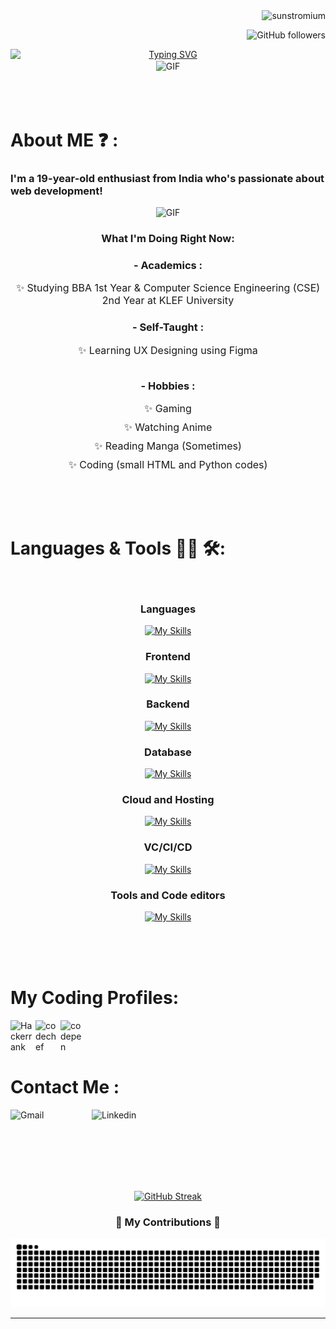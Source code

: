 <div style="text-align: center; margin: auto;">
    <div align="right"
<p align="left"> <img src="https://komarev.com/ghpvc/?username=sunstromium&label=Profile%20views&color=0e75b6&style=flat" alt="sunstromium" /> </p>

![GitHub followers](https://img.shields.io/github/followers/sunstromium?style=plastic&logo=appveyor&labelColor=ffffff&color=fedcba&cacheSeconds=3900)

</div>
    <a href="https://git.io/typing-svg">
        <img align="center" src="https://readme-typing-svg.demolab.com?font=Fira+Code&pause=1000&color=0EF770&random=false&width=435&lines=Hello+There!;I+am+Sai+Mahendra+%F0%9F%98%8E" alt="Typing SVG" style="display: block; margin: auto;" />
    </a>
    
</div>


<div align="center">
<img hight="300" width="700" alt="GIF" align="center" src="https://github.com/sunstromium/sunstromium/blob/main/Assets/welcome.gif">
</div>

</br>
</br>
</br>


# About ME ❓ :

### <p>I'm a <span id="age">19</span>-year-old enthusiast from India who's passionate about web development!</p>
<div style="text-align: center;">
    <img height="300" width="700" alt="GIF" src="https://github.com/sunstromium/sunstromium/blob/main/Assets/coding.gif">
</div>

<div style="text-align: center; margin-top: 20px;">
    <h3 style="font-weight: bold;">What I'm Doing Right Now:</h3>
<h3 style="font-weight: bold;">- Academics :</h3>
<ul style="list-style-type: none; padding-left: 0;">
    <li style="font-size: 16px; margin-bottom: 10px;">✨ Studying BBA 1st Year & Computer Science Engineering (CSE) 2nd Year at KLEF University</li>
</ul>
<h3 style="font-weight: bold;">- Self-Taught :</h3>
<ul style="list-style-type: none; padding-left: 0;">
        <li style="font-size: 16px;">✨ Learning UX Designing using Figma</li>

</ul>

</div>
<div style="display: flex; justify-content: center; align-items: flex-start;">
 
<div >
<img align="right" height="200" width="400" alt="GIF" src="https://github.com/sunstromium/sunstromium/blob/main/Assets/gaming.gif" style="position: absolute; top: -50px; left: -15px;">
    </div>
    <div style="text-align: center;">
       <h3 style="font-weight: bold;">- Hobbies :</h3>
<ul style="list-style-type: none; padding-left: 0;">
    <li style="font-size: 16px; margin-bottom: 10px;">✨ Gaming</li>
    <li style="font-size: 16px; margin-bottom: 10px;">✨ Watching Anime</li>
    <li style="font-size: 16px; margin-bottom: 10px;">✨ Reading Manga (Sometimes)</li>
    <li style="font-size: 16px;">✨ Coding (small HTML and Python codes)</li>
</ul>
    </div>
</div>
</br>
</br>
</br>


# Languages & Tools 👨‍💻 🛠:
</br>

<p align="center">
<div align="center">

<h3 align="center">Languages</h3>
    
  [![My Skills](https://skillicons.dev/icons?i=c,java,python,javascript,html,css&perline=7)](https://skillicons.dev)

  </div>



<h3 align="center">Frontend</h3>
<div align="center">

    
  [![My Skills](https://skillicons.dev/icons?i=react,vite,tailwind,redux,nextjs,scss&perline=6)](https://skillicons.dev)

  </div>


<h3 align="center">Backend</h3>
<div align="center">

    
  [![My Skills](https://skillicons.dev/icons?i=express,nodejs&perline=6)](https://skillicons.dev)

  </div>
</p>

<h3 align="center">Database</h3>
<div align="center">

    
  [![My Skills](https://skillicons.dev/icons?i=mysql,postgres,mongodb&perline=6)](https://skillicons.dev)

  </div>
</p>

<h3 align="center">Cloud and Hosting</h3>
<div align="center">

    
  [![My Skills](https://skillicons.dev/icons?i=netlify,firebase,aws&perline=6)](https://skillicons.dev)

  </div>
</p>
<h3 align="center">VC/CI/CD</h3>
<div align="center">

    
  [![My Skills](https://skillicons.dev/icons?i=git,github&perline=6)](https://skillicons.dev)

  </div>
</p>
<h3 align="center">Tools and Code editors </h3>
<div align="center">

    
  [![My Skills](https://skillicons.dev/icons?i=idea,vscode,postman,figma,pycharm,eclipse&perline=6)](https://skillicons.dev)

  </div>
</p>
</p>
</br>
</br>
</br>

# My Coding Profiles:
<a href="https://www.hackerrank.com/profile/h2200030548">
<img align="left" alt=" Hackerrank" width="40" hight="20" src="https://raw.githubusercontent.com/sunstromium/sunstromium/90b3b1517edf404909783b61e862af0f032f419c/Assets/hackerrank.svg" />
</a><a href="https://www.codechef.com/users/klu_2200030548">
<img align="left" alt=" codechef" width="40" hight="20" src="https://raw.githubusercontent.com/sunstromium/sunstromium/6bd1be0f42410982a0d9e6bed2c811ce54d5ccb0/Assets/icons8-codechef.svg" />
</a><a href="https://codepen.io/sunstromium">
<img align="left" alt=" codepen" width="40" hight="20" src="https://github.com/sunstromium/sunstromium/blob/main/Assets/fincodepen.png" />
</a>
<br/><br/><br/>

# Contact Me :
<p>
<a href="bejawadasaimahendra@gmail.com">
 <img align="left" alt="Gmail" width="130" hight="100" src="https://github.com/Xx-Ashutosh-xX/Xx-Ashutosh-xX/blob/master/assets/icons/gmail.png" />
</a>
<a href="https://www.linkedin.com/in/bejawada-sai-mahendra-b18289212/">
  <img align="left" alt="Linkedin" width="150" hight="100" src="https://github.com/Xx-Ashutosh-xX/Xx-Ashutosh-xX/blob/master/assets/icons/linkedin.png" />
</br>
</br>
</br>
</a>
 </p>
 </br>
</br>
</br>
<p align="center" >  
<a href="https://git.io/streak-stats"><img src="https://streak-stats.demolab.com?user=sunstromium&theme=dark&hide_longest_streak=true" alt="GitHub Streak" /></a>
  </p>
<h3 align="center"> 🐍 My Contributions 🐍 </h3>
<p align="center">
  <img  src="https://raw.githubusercontent.com/Elanza-48/Elanza-48/main/resources/img/github-contribution-grid-snake.svg"
    alt="example" />
</p>

*************
